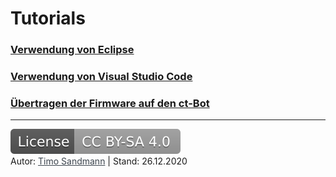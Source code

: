 # Tutorials

### [Verwendung von Eclipse](1_usage-eclipse.md)

### [Verwendung von Visual Studio Code](2_usage-vsc.md)

### [Übertragen der Firmware auf den ct-Bot](3_usage-avrdude.md)

---

<a href="https://creativecommons.org/licenses/by-sa/4.0/" target="_blank"><img src="images/license.svg" alt="License: CC BY-SA 4.0" style="left;margin-left:0;margin-right:1em;" /></a><br>
Autor: <a href="https://github.com/tsandmann" target="_blank" style="color:#3c454e;">Timo Sandmann</a> \| Stand: 26.12.2020
